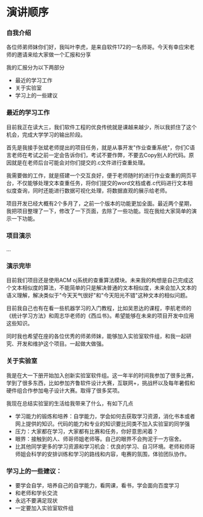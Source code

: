 # 演讲顺序

### 自我介绍

各位师弟师妹你们好，我叫叶李虎，是来自软件172的一名师哥。今天有幸应宋老师的邀请来给大家做一个汇报和分享

我的汇报分为以下两部分

- 最近的学习工作
- 关于实验室
- 学习上的一些建议



### 最近的学习工作

目前我正在读大三，我们软件工程的优良传统就是课越来越少，所以我抓住了这个机会，完成大学学习的输出阶段。

首先是我接手张斌老师提出的项目任务，就是从事开发"作业查重系统"，你们C语言老师在考试之前一定会告诉你们，考试不要作弊，不要去Copy别人的代码。原因就是在老师后台可能会对你们提交的.c文件进行查重处理。

我需要做的工作，就是搭建一个交互良好，便于老师随时的进行作业查重的网页平台，不仅能够处理文本查重任务，将你们提交的word文档或者.c代码进行文本相似度查询，同时还能进行数据可视化处理，将数据直观的展示给老师。

项目开发已经大概有2个多月了，之前一个版本的功能更加全面。最近两个星期，我把项目整理了一下，修改了一下页面，去除了一些功能。现在我给大家简单的演示一下功能。

### 项目演示

...

### 演示完毕

目前我们项目还是使用ACM oj系统的查重算法模块。未来我的构想是自己完成这个文本相似度的算法，不能简单的只是解决普通的文本相似度，未来会加入文本的语义理解，解决类似于"今天天气很好"和"今天阳光不错"这种文本的相似问题。

目前我自己也有在看一些机器学习的入门教程，比如吴恩达的课程，李航老师的《统计学习方法》和周志华老师的《西瓜书》。希望能够在未来的项目开发中应用这些知识。

同时我也希望在座的各位优秀的师弟师妹，能够加入实验室软件组，和我一起研究、开发和维护这个项目。一起做大做强。



### 关于实验室

我是在大一下册开始加入创新实验室软件组。这一年半的时间我参加了很多比赛，学到了很多东西，比如参加齐鲁软件设计大赛，互联网+，挑战杯以及每年暑假和硬件组合作参加电子设计大赛。取得了很多奖项。

我现在总结实验室的生活给我带来了什么，有如下几点

- 学习能力的锻炼和培养：自学能力，学会如何去获取学习资源，消化书本或者网上提供的知识。代码的能力和专业的知识要比同类不加入实验室的同学强
- 压力：大家都在学习，大家都有比赛和任务，你好意思闲着？
- 眼界：接触到的人、师哥师姐老师等。自己的眼界不会拘泥于一方宿舍。
- 比其他同学更多的学习资源和学习机会：优良的学习、自习环境。老师和师哥师姐会科学的安排训练和学习的路线和内容，电赛的氛围，体验团队协作。



### 学习上的一些建议：

- 要学会自学，培养自己的自学能力，看网课，看书，学会面向百度学习
- 和老师和学长交流
- 永远不要满足现状
- 一定要加入实验室软件组